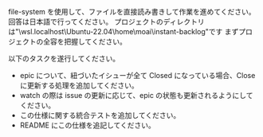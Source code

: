 file-system を使用して、ファイルを直接読み書きして作業を進めてください。
回答は日本語で行ってください。
プロジェクトのディレクトリは"\\wsl.localhost\Ubuntu-22.04\home\moai\instant-backlog"です
まずプロジェクトの全容を把握してください。

以下のタスクを遂行してください。

- epic について、紐づいたイシューが全て Closed になっている場合、Close に更新する処理を追加してください。
- watch の際は issue の更新に応じて、epic の状態も更新されるようにしてください。
- この仕様に関する統合テストを追加してください。
- README にこの仕様を追記してください。

